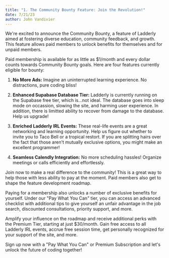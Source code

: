 ```yaml
---
title: "1. The Community Bounty Feature: Join the Revolution!"
date: 7/21/23
author: John Vandivier
---
```


We're excited to announce the Community Bounty, a feature of Ladderly aimed at fostering diverse education, community feedback, and growth. This feature allows paid members to unlock benefits for themselves and for unpaid members.

Paid membership is available for as little as $1/month and every dollar counts towards Community Bounty goals. Here are four features currently eligible for bounty:

1. **No More Ads:** Imagine an uninterrupted learning experience. No distractions, pure coding bliss!

2. **Enhanced Supabase Database Tier:** Ladderly is currently running on the Supabase free tier, which is...not ideal. The database goes into sleep mode on occassion, slowing the site, and harming user experience. In addition, there is limitted ability to recover from damage to the database. Help us upgrade!

3. **Enriched Ladderly IRL Events:** These real-life events are a great networking and learning opportunity. Help us figure out whether to invite you to Taco Bell or a tropical restort. If you are splitting hairs over the fact that those aren't mutually exclusive options, you might make an excellent programmer!

4. **Seamless Calendly Integration:** No more scheduling hassles! Organize meetings or calls efficiently and effortlessly.

Join now to make a real difference to the community! This is a great way to help those with less ability to pay at the moment. Paid members also get to shape the feature development roadmap.

Paying for a membership also unlocks a number of exclusive benefits for yourself. Under our "Pay What You Can" tier, you can access an advanced checklist with additional tips to give yourself an unfair advantage in the job search, discounted consultations, priority support, and more.

Amplify your influence on the roadmap and receive additional perks with the Premium Tier, starting at just $30/month. Gain free access to all Ladderly IRL events, accrue free session time, get personally recognized for your support of the site, and more.

Sign up now with a "Pay What You Can" or Premium Subscription and let's unlock the future of coding together!

